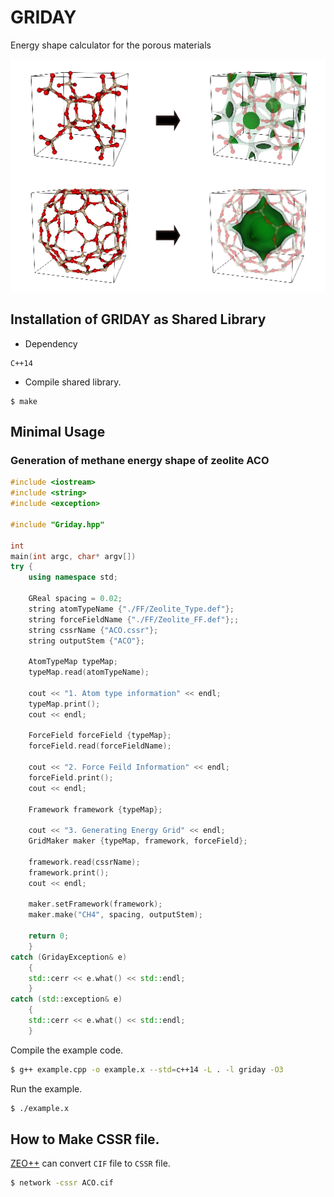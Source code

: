 # GRIDAY

Energy shape calculator for the porous materials

![](doc/img.png)

## Installation of GRIDAY as Shared Library

* Dependency

```
C++14
```

* Compile shared library.

```
$ make
```

## Minimal Usage

### Generation of methane energy shape of zeolite ACO

```c++
#include <iostream>
#include <string>
#include <exception>

#include "Griday.hpp"

int
main(int argc, char* argv[])
try {
    using namespace std;

    GReal spacing = 0.02;
    string atomTypeName {"./FF/Zeolite_Type.def"};
    string forceFieldName {"./FF/Zeolite_FF.def"};;
    string cssrName {"ACO.cssr"};
    string outputStem {"ACO"};

    AtomTypeMap typeMap;
    typeMap.read(atomTypeName);

    cout << "1. Atom type information" << endl;
    typeMap.print();
    cout << endl;

    ForceField forceField {typeMap};
    forceField.read(forceFieldName);

    cout << "2. Force Feild Information" << endl;
    forceField.print();
    cout << endl;

    Framework framework {typeMap};

    cout << "3. Generating Energy Grid" << endl;
    GridMaker maker {typeMap, framework, forceField};

    framework.read(cssrName);
    framework.print();
    cout << endl;

    maker.setFramework(framework);
    maker.make("CH4", spacing, outputStem);

    return 0;
    }
catch (GridayException& e)
    {
    std::cerr << e.what() << std::endl;
    }
catch (std::exception& e)
    {
    std::cerr << e.what() << std::endl;
    }
```

Compile the example code.

```bash
$ g++ example.cpp -o example.x --std=c++14 -L . -l griday -O3
```

Run the example.

```bash
$ ./example.x
```

## How to Make CSSR file.

[ZEO++](http://www.zeoplusplus.org/examples.html) can convert `CIF` file to `CSSR` file.

```bash
$ network -cssr ACO.cif
```



